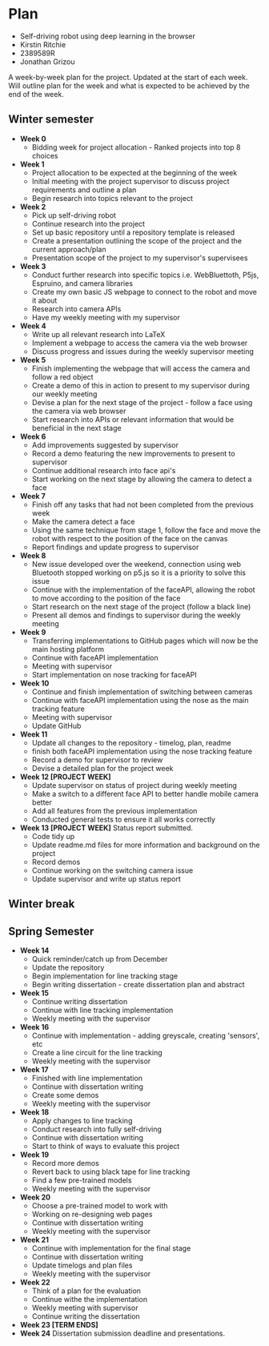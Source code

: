 # Plan

* Self-driving robot using deep learning in the browser
* Kirstin Ritchie
* 2389589R
* Jonathan Grizou

A week-by-week plan for the project. 
Updated at the start of each week. Will outline plan for the week and what is expected to be achieved by the end of the week. 

## Winter semester

* **Week 0**
    * Bidding week for project allocation - Ranked projects into top 8 choices
* **Week 1**
    * Project allocation to be expected at the beginning of the week
    * Initial meeting with the project supervisor to discuss project requirements and outline a plan 
    * Begin research into topics relevant to the project
* **Week 2**
    * Pick up self-driving robot
    * Continue research into the project 
    * Set up basic repository until a repository template is released 
    * Create a presentation outlining the scope of the project and the current approach/plan 
    * Presentation scope of the project to my supervisor's supervisees 
* **Week 3**
    * Conduct further research into specific topics i.e. WebBluettoth, P5js, Espruino, and camera libraries 
    * Create my own basic JS webpage to connect to the robot and move it about 
    * Research into camera APIs
    * Have my weekly meeting with my supervisor 
* **Week 4**
    * Write up all relevant research into LaTeX
    * Implement a webpage to access the camera via the web browser 
    * Discuss progress and issues during the weekly supervisor meeting 
* **Week 5**
    * Finish implementing the webpage that will access the camera and follow a red object 
    * Create a demo of this in action to present to my supervisor during our weekly meeting 
    * Devise a plan for the next stage of the project - follow a face using the camera via web browser 
    * Start research into APIs or relevant information that would be beneficial in the next stage
* **Week 6**
    * Add improvements suggested by supervisor 
    * Record a demo featuring the new improvements to present to supervisor 
    * Continue additional research into face api's
    * Start working on the next stage by allowing the camera to detect a face
* **Week 7**
    * Finish off any tasks that had not been completed from the previous week 
    * Make the camera detect a face 
    * Using the same technique from stage 1, follow the face and move the robot with respect to the position of the face on the canvas 
    * Report findings and update progress to supervisor
* **Week 8**
    * New issue developed over the weekend, connection using web Bluetooth stopped working on p5.js so it is a priority to solve this issue
    * Continue with the implementation of the faceAPI, allowing the robot to move according to the position of the face 
    * Start research on the next stage of the project (follow a black line)
    * Present all demos and findings to supervisor during the weekly meeting 
* **Week 9**
    * Transferring implementations to GitHub pages which will now be the main hosting platform 
    * Continue with faceAPI implementation 
    * Meeting with supervisor 
    * Start implementation on nose tracking for faceAPI
* **Week 10**
    * Continue and finish implementation of switching between cameras 
    * Continue with faceAPI implementation using the nose as the main tracking feature 
    * Meeting with supervisor 
    * Update GitHub
* **Week 11** 
    * Update all changes to the repository - timelog, plan, readme 
    * finish both faceAPI implementation using the nose tracking feature 
    * Record a demo for supervisor to review 
    * Devise a detailed plan for the project week
* **Week 12 [PROJECT WEEK]**
    * Update supervisor on status of project during weekly meeting 
    * Make a switch to a different face API to better handle mobile camera better 
    * Add all features from the previous implementation 
    * Conducted general tests to ensure it all works correctly 
* **Week 13 [PROJECT WEEK]** Status report submitted.
    * Code tidy up 
    * Update readme.md files for more information and background on the project 
    * Record demos 
    * Continue working on the switching camera issue
    * Update supervisor and write up status report 

## Winter break

## Spring Semester

* **Week 14**
    * Quick reminder/catch up from December 
    * Update the repository 
    * Begin implementation for line tracking stage 
    * Begin writing dissertation - create dissertation plan and abstract
* **Week 15**
    * Continue writing dissertation 
    * Continue with line tracking implementation 
    * Weekly meeting with the supervisor
* **Week 16**
    * Continue with implementation - adding greyscale, creating 'sensors', etc 
    * Create a line circuit for the line tracking 
    * Weekly meeting with the supervisor 
* **Week 17**
    * Finished with line implementation 
    * Continue with dissertation writing 
    * Create some demos 
    * Weekly meeting with the supervisor 
* **Week 18**
    * Apply changes to line tracking 
    * Conduct research into fully self-driving 
    * Continue with dissertation writing 
    * Start to think of ways to evaluate this project 
* **Week 19**
    * Record more demos 
    * Revert back to using black tape for line tracking 
    * Find a few pre-trained models 
    * Weekly meeting with the supervisor 
* **Week 20**
    * Choose a pre-trained model to work with 
    * Working on re-designing web pages 
    * Continue with dissertation writing 
    * Weekly meeting with the supervisor
* **Week 21**
    * Continue with implementation for the final stage 
    * Continue with dissertation writing 
    * Update timelogs and plan files 
    * Weekly meeting with the supervisor 
* **Week 22**
    * Think of a plan for the evaluation 
    * Continue withe the implementation 
    * Weekly meeting with supervisor 
    * Continue writing the dissertation
* **Week 23 [TERM ENDS]**
* **Week 24** Dissertation submission deadline and presentations.

